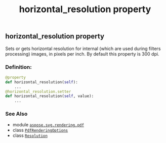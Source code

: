﻿---
title: horizontal_resolution property
second_title: Aspose.SVG for Python via .NET API References
description: 
type: docs
weight: 80
url: /python-net/aspose.svg.rendering.pdf/pdfrenderingoptions/horizontal_resolution/
is_root: false
---

## horizontal_resolution property


Sets or gets horizontal resolution for internal (which are used during filters processing) images, in pixels per inch. By default this property is 300 dpi.
### Definition:
```python
@property
def horizontal_resolution(self):
    ...
@horizontal_resolution.setter
def horizontal_resolution(self, value):
    ...
```

### See Also
* module [`aspose.svg.rendering.pdf`](../../)
* class [`PdfRenderingOptions`](/svg/python-net/aspose.svg.rendering.pdf/pdfrenderingoptions)
* class [`Resolution`](/svg/python-net/aspose.svg.drawing/resolution)
